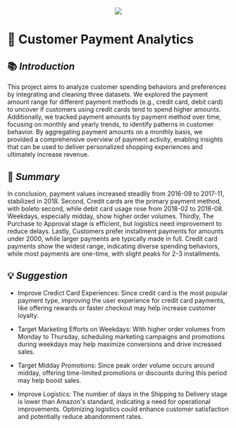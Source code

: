 <h1 align="center">
  <a href="https://git.io/typing-svg">
    <img src="https://readme-typing-svg.herokuapp.com/?lines=This+is+My+Second+Project;+Customer+Payment+Analytics&center=true&size=30&font=Lato&color=blue&speed=20">
  </a>
</h1>

# 📂 **Customer Payment Analytics**


## 📚 *Introduction*
This project aims to analyze customer spending behaviors and preferences by integrating and cleaning three datasets. We explored the payment amount range for different payment methods (e.g., credit card, debit card) to uncover if customers using credit cards tend to spend higher amounts. Additionally, we tracked payment amounts by payment method over time, focusing on monthly and yearly trends, to identify patterns in customer behavior. By aggregating payment amounts on a monthly basis, we provided a comprehensive overview of payment activity, enabling insights that can be used to deliver personalized shopping experiences and ultimately increase revenue.

## 📝 *Summary* 
In conclusion, payment values increased steadily from 2016-09 to 2017-11, stabilized in 2018. Second, Credit cards are the primary payment method, with boleto second, while debit card usage rose from 2018-02 to 2018-08. Weekdays, especially midday, show higher order volumes. Thirdly, The Purchase to Approval stage is efficient, but logistics need improvement to reduce delays. Lastly, Customers prefer installment payments for amounts under 2000, while larger payments are typically made in full. Credit card payments show the widest range, indicating diverse spending behaviors, while most payments are one-time, with slight peaks for 2-3 installments.

## 💡 *Suggestion*
* Improve Credict Card Experiences: Since credit card is the most popular payment type, improving the user experience for credit card payments, like offering rewards or faster checkout may help increase customer loyalty.
  
* Target Marketing Efforts on Weekdays: With higher order volumes from Monday to Thursday, scheduling marketing campaigns and promotions during weekdays may help maximize conversions and drive increased sales.

* Target Midday Promotions: Since peak order volume occurs around midday, offering time-limited promotions or discounts during this period may help boost sales.

* Improve Logistics: The number of days in the Shipping to Delivery stage is lower than Amazon's standard, indicating a need for operational improvements. Optimizing logistics could enhance customer satisfaction and potentially reduce abandonment rates. 
